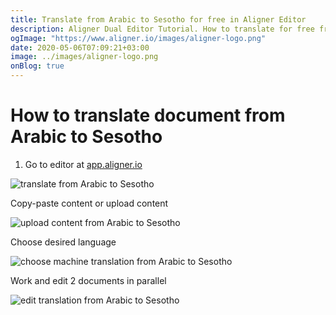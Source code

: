 ```yaml
---
title: Translate from Arabic to Sesotho for free in Aligner Editor
description: Aligner Dual Editor Tutorial. How to translate for free from Arabic to Sesotho. Aligner is multilingual document management platform. 
ogImage: "https://www.aligner.io/images/aligner-logo.png"
date: 2020-05-06T07:09:21+03:00
image: ../images/aligner-logo.png
onBlog: true
---
```


# How to translate document from Arabic to Sesotho

1. Go to editor at [app.aligner.io](https://app.aligner.io "Aligner App web page")

![translate from Arabic to Sesotho](../aligner-blank-editor.png "translate from Arabic to Sesotho")

Copy-paste content or upload content

![upload content from Arabic to Sesotho](../aligner-uploaded-document.png "upload content from Arabic to Sesotho")

Choose desired language

![choose machine translation from Arabic to Sesotho](../aligner-language-dropdown.png "choose machine translation from Arabic to Sesotho")

Work and edit 2 documents in parallel

![edit translation from Arabic to Sesotho](../aligner-double-sitded-editor.png "edit translation from Arabic to Sesotho")

